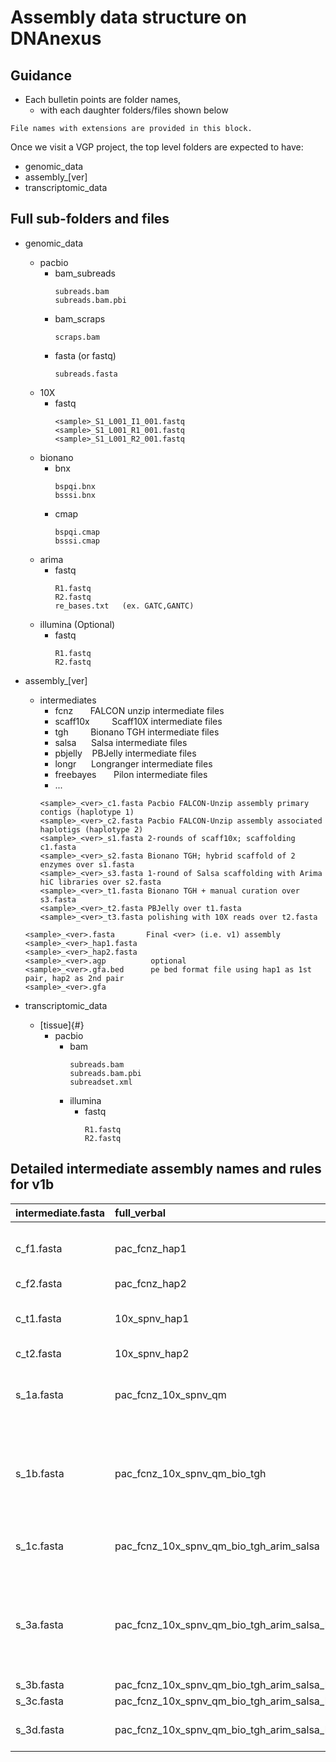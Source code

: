 # Assembly data structure on DNAnexus


## Guidance
* Each bulletin points are folder names,
  * with each daughter folders/files shown below

```
File names with extensions are provided in this block.
```

Once we visit a VGP project, the top level folders are expected to have:
* genomic_data
* assembly_\[ver\]
* transcriptomic_data

## Full sub-folders and files

* genomic_data
  * pacbio
    * bam_subreads
        ```
        subreads.bam
        subreads.bam.pbi
        ```
    * bam_scraps
        ```
        scraps.bam
        ```
    * fasta (or fastq)
        ```
        subreads.fasta
        ```
  * 10X
    * fastq
      ```
      <sample>_S1_L001_I1_001.fastq
      <sample>_S1_L001_R1_001.fastq
      <sample>_S1_L001_R2_001.fastq
      ```
  * bionano
    * bnx
      ```
      bspqi.bnx
      bsssi.bnx
      ```
    * cmap
      ```
      bspqi.cmap
      bsssi.cmap
      ```
  * arima
    *	fastq
         ```
         R1.fastq
         R2.fastq
         re_bases.txt	(ex. GATC,GANTC)
         ```
   * illumina (Optional)
     * fastq
       ```
       R1.fastq
       R2.fastq
       ```

* assembly_\[ver\]
  * intermediates
    * fcnz   &nbsp;&nbsp;&nbsp;&nbsp;&nbsp; FALCON unzip intermediate files
    * scaff10x	&nbsp;&nbsp;&nbsp;&nbsp;&nbsp;&nbsp;&nbsp; Scaff10X intermediate files
    * tgh &nbsp;&nbsp;&nbsp;&nbsp;&nbsp;&nbsp;&nbsp; Bionano TGH intermediate files
    * salsa &nbsp;&nbsp;&nbsp;&nbsp; Salsa intermediate files
    * pbjelly &nbsp;&nbsp; PBJelly intermediate files
    * longr &nbsp;&nbsp;&nbsp;&nbsp; Longranger intermediate files
    * freebayes &nbsp;&nbsp;&nbsp;&nbsp;&nbsp; Pilon intermediate files
    * ...
    ```
    <sample>_<ver>_c1.fasta	Pacbio FALCON-Unzip assembly primary contigs (haplotype 1)
    <sample>_<ver>_c2.fasta	Pacbio FALCON-Unzip assembly associated haplotigs (haplotype 2)
    <sample>_<ver>_s1.fasta	2-rounds of scaff10x; scaffolding c1.fasta
    <sample>_<ver>_s2.fasta	Bionano TGH; hybrid scaffold of 2 enzymes over s1.fasta
    <sample>_<ver>_s3.fasta	1-round of Salsa scaffolding with Arima hiC libraries over s2.fasta
    <sample>_<ver>_t1.fasta	Bionano TGH + manual curation over s3.fasta
    <sample>_<ver>_t2.fasta	PBJelly over t1.fasta
    <sample>_<ver>_t3.fasta	polishing with 10X reads over t2.fasta
    ```

  ```
  <sample>_<ver>.fasta       Final <ver> (i.e. v1) assembly
  <sample>_<ver>_hap1.fasta				
  <sample>_<ver>_hap2.fasta				
  <sample>_<ver>.agp          optional
  <sample>_<ver>.gfa.bed      pe bed format file using hap1 as 1st pair, hap2 as 2nd pair
  <sample>_<ver>.gfa
  ```

* transcriptomic_data
  * \[tissue\]{#}
    * pacbio
      * bam
        ```
        subreads.bam
        subreads.bam.pbi
        subreadset.xml
        ```
      * illumina
        * fastq
          ```
          R1.fastq
          R2.fastq
          ```

## Detailed intermediate assembly names and rules for v1b

| intermediate.fasta	| full_verbal | description |
|:------------- | :---------- | :-----------|
|c_f1.fasta	| pac_fcnz_hap1	| pac_fcnz_hap#: Pacbio FALCONunzip assembly hap# |
|c_f2.fasta	|pac_fcnz_hap2	||
|c_t1.fasta	|10x_spnv_hap1	|10x_spnv_hap#: 10X Genomics Supernova assembly hap# |
|c_t2.fasta	|10x_spnv_hap2	||
|s_1a.fasta	|pac_fcnz_10x_spnv_qm	|qm: 2-rounds of quickmerge joining pac_fcnz_hap1 and 10x_spnv_hap1
|s_1b.fasta	|pac_fcnz_10x_spnv_qm_bio_tgh	|bio_tgh: bionano TGH; hybrid scaffold of 2 enzymes. *Make sure to include the NOT_SCAFFOLDED leftovers.*|
|s_1c.fasta	|pac_fcnz_10x_spnv_qm_bio_tgh_arim_salsa | arim_salsa: 1-round of Salsa scaffolding from Arima hiC libraries |
|s_3a.fasta	|pac_fcnz_10x_spnv_qm_bio_tgh_arim_salsa_bio_tgh_all	|bio_tgh_all: bio_tgh, this time including pac_fcnz_hap2. Again, don't forget to include the *NOT_SCAFFOLDED leftovers.* |
|s_3b.fasta|	pac_fcnz_10x_spnv_qm_bio_tgh_arim_salsa_bio_tgh_all_pbjl|	pbjelly |
|s_3c.fasta|	pac_fcnz_10x_spnv_qm_bio_tgh_arim_salsa_bio_tgh_all_pbjl_arrow|	arrow |
|s_3d.fasta	|pac_fcnz_10x_spnv_qm_bio_tgh_arim_salsa_bio_tgh_all_pbjl_arrow_pilon2	|2 rounds of pilon with 10X illumina reads |
